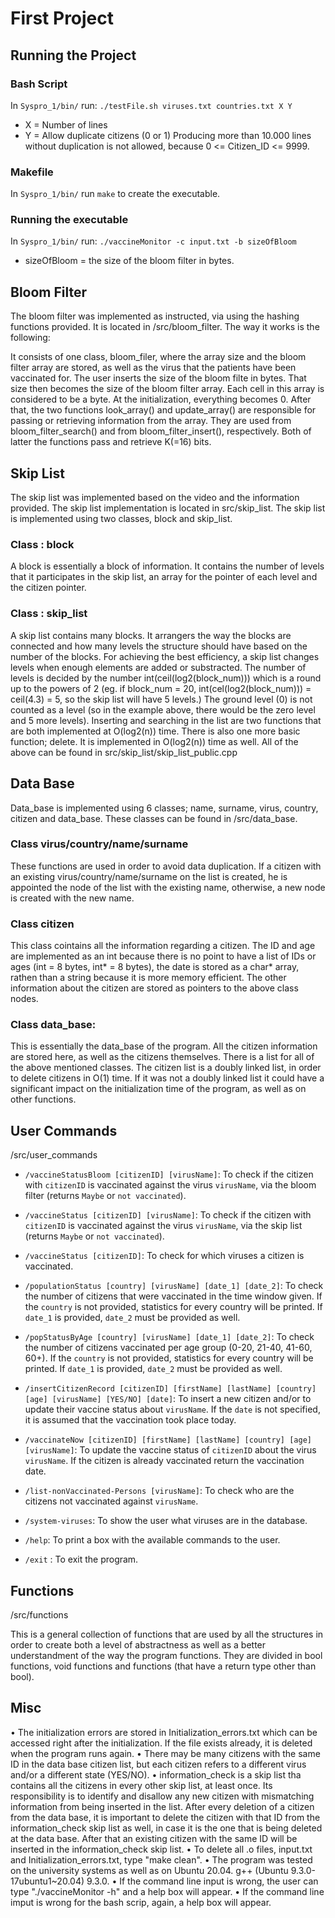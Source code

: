 # First Project

## Running the Project

### Bash Script

In `Syspro_1/bin/` run:
`./testFile.sh viruses.txt countries.txt X Y`
- X = Number of lines
- Y = Allow duplicate citizens (0 or 1)
Producing more than 10.000 lines without  duplication is not  allowed, because 0 <= Citizen_ID <= 9999.

### Makefile

In `Syspro_1/bin/` run `make` to create the executable.

### Running the executable

In `Syspro_1/bin/` run:
`./vaccineMonitor -c input.txt -b sizeOfBloom`
- sizeOfBloom = the size of the bloom filter in bytes.

## Bloom Filter
The bloom filter was implemented as instructed, via using the hashing functions provided. It is located in /src/bloom_filter. The way it works is the following:
 
It consists of one class, bloom_filer, where the array size and the bloom filter array are stored,
as well as the virus that the patients have been vaccinated for. The user inserts the size of the bloom filte in bytes. That size then becomes the size of the bloom filter array. Each cell in this array is considered to be a byte. At the initialization, everything becomes 0. After that, the two functions look_array() and update_array() are responsible for passing or retrieving information from the array. They are used from bloom_filter_search() and from bloom_filter_insert(), respectively. Both of latter the functions pass and retrieve K(=16) bits. 

## Skip List
 The skip list was implemented based on the video and the information provided. The skip list 
 implementation is located in src/skip_list. The skip list is implemented using two classes, block 
 and skip_list.
### Class : block
 A block is essentially a block of information. It contains the number of levels that it participates 
 in the skip list, an array for the pointer of each level and the citizen pointer.
### Class : skip_list
 A skip list contains many blocks. It arrangers the way the blocks are connected and how many levels
 the structure should have based on the number of the blocks. For achieving the best efficiency, a
 skip list changes levels when enough elements are added or substracted. The number of levels is
 decided by the number int(ceil(log2(block_num))) which is a round up to the powers of 2 (eg. if block_num = 20, int(cel(log2(block_num))) = ceil(4.3) = 5, so the skip list will have 5 levels.) The ground level (0) is not counted as a level (so in the example above, there would be the zero level and 5 more levels).
 Inserting and searching in the list are two functions that are both implemented at O(log2(n))
 time.
 There is also one more basic function; delete. It is implemented in O(log2(n)) time as well.
 All of the above can be found in src/skip_list/skip_list_public.cpp

## Data Base
 Data_base is implemented using 6 classes; name, surname, virus, country, citizen and data_base. These classes can be found in /src/data_base.
 ### Class virus/country/name/surname
 These functions are used in order to avoid data duplication. If a citizen with an existing
 virus/country/name/surname on the list is created, he is appointed the node of the list with the 
 existing name, otherwise, a new node is created with the new name.
### Class citizen
 This class cointains all the information regarding a citizen. The ID and age are implemented as an
 int because there is no point to have a list of IDs or ages (int = 8 bytes, int* = 8 bytes), the date is   stored as a char* array, rathen than a string because it is more memory efficient. The other information about the citizen are stored as pointers to the above class nodes.
 ### Class data_base:
 This is essentially the data_base of the program. All the citizen information are stored here, as
 well as the citizens themselves. There is a list for all of the above mentioned classes. The citizen
 list is a doubly linked list, in order to delete citizens in O(1) time. If it was not a doubly
 linked list it could have a significant impact on the initialization time of the program, as well as
 on other functions.
 
## User Commands
    
 /src/user_commands
 
- `/vaccineStatusBloom [citizenID] [virusName]`: To check if the  citizen with `citizenID` is vaccinated against the virus `virusName`, via the bloom filter (returns `Maybe` or `not vaccinated`).

- `/vaccineStatus [citizenID] [virusName]`:  To check if the  citizen with `citizenID` is
   vaccinated against the virus `virusName`, via the skip list (returns `Maybe` or `not vaccinated`).

- `/vaccineStatus [citizenID]`: To check for which viruses a citizen is vaccinated.

- `/populationStatus [country] [virusName] [date_1] [date_2]`: To check the number of citizens that were vaccinated in the time window given. If the `country` is not provided, statistics for every country will be printed.  If `date_1` is provided, `date_2` must be provided as well. 

- `/popStatusByAge [country] [virusName] [date_1] [date_2]`: To check the number of citizens vaccinated per age group (0-20, 21-40, 41-60, 60+). If the `country` is not provided, statistics for every country will be printed. If `date_1` is provided, `date_2` must be provided as well. 

- `/insertCitizenRecord [citizenID] [firstName] [lastName] [country] [age] [virusName] [YES/NO] [date]`: To insert a new citizen and/or to update their vaccine status about `virusName`. If the `date` is not specified, it is assumed that the vaccination took place today.

- `/vaccinateNow [citizenID] [firstName] [lastName] [country] [age] [virusName]`: To update the vaccine status of `citizenID` about the virus `virusName`. If the citizen is already vaccinated return the vaccination date.

- `/list-nonVaccinated-Persons [virusName]`: To check who are the citizens not vaccinated against  `virusName`.

- `/system-viruses`: To show the user what viruses are in the database.

- `/help`: To print a box with the available commands to the user.

- `/exit` : To exit the program.

## Functions
 /src/functions
 
 This is a general collection of functions that are used by all the structures in order to create both a
 level of abstractness as well as a better understandment of the way the program functions. They are
 divided in bool functions, void functions and functions (that have a return type other than bool).

## Misc
 • The initialization errors are stored in Initialization_errors.txt which can be accessed right after
 the initialization. If the file exists already, it is deleted when the program runs again.
 • There may be many citizens with the same ID in the data base citizen list, but each citizen refers to
 a different virus and/or a different state (YES/NO).
 • information_check is a skip list tha contains all the citizens in every other skip list, at least
 once. Its responsibility is to identify and disallow any new citizen with mismatching information
 from being inserted in the list. After every deletion of a citizen from the data base, it is
 important to delete the citizen with that ID from the information_check skip list as well, in
 case it is the one that is being deleted at the data base. After that an existing citizen with the
 same ID will be inserted in the information_check skip list.
 • To delete all .o files, input.txt and Initialization_errors.txt, type "make clean".
 • The program was tested on the university systems as well as on Ubuntu 20.04.
 g++ (Ubuntu 9.3.0-17ubuntu1~20.04) 9.3.0.
 • If the command line input is wrong, the user can type "./vaccineMonitor -h" and a help box will
 appear.
 • If the command line imput is wrong for the bash scrip, again, a help box will appear.
